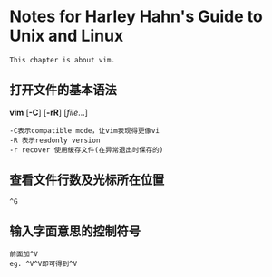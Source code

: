 # Notes for Harley Hahn's Guide to Unix and Linux
    This chapter is about vim.

## 打开文件的基本语法

**vim** [**-C**] [**-rR**] [*file*...]

    -C表示compatible mode，让vim表现得更像vi
    -R 表示readonly version
    -r recover 使用缓存文件(在异常退出时保存的)

## 查看文件行数及光标所在位置
    ^G
## 输入字面意思的控制符号
    前面加^V
    eg. ^V^V即可得到^V
